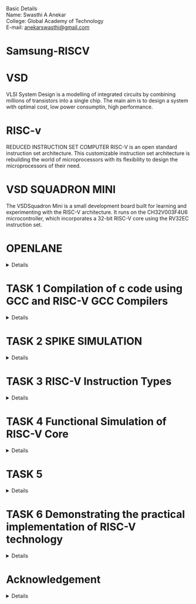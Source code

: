 Basic Details<br>
Name: Swasthi A Anekar<br>
College: Global Academy of Technology<br>
E-mail: anekarswasthi@gmail.com

# Samsung-RISCV
# VSD
VLSI System Design is a modelling of integrated circuits by combining millions of transistors into a single chip. The main aim is to design a system with optimal cost, low power consumptin, high performance.

# RISC-v 
REDUCED INSTRUCTION SET COMPUTER
RISC-V is an open standard instruction set architecture. This customizable instruction set architecture is rebuilding the world of microprocessors with its flexibility to design the microprocessors of their need.

# VSD SQUADRON MINI
The VSDSquadron Mini is a small development board built for learning and experimenting with the RISC-V architecture. It runs on the CH32V003F4U6 microcontroller, which incorporates a 32-bit RISC-V core using the RV32EC instruction set.

# OPENLANE
<details>

Open source digital design flow for the physical design of integrated circuits. It comprises complete suite of tools in various stages of physical design.<br>
Commands to invoke the Openlane<br>


***cd Desktop/work/tools/openlane_working_dir/openlane***<br>
***docker<br>***
***./flow.tcl -interactive***


![openlane](https://github.com/user-attachments/assets/069edb82-9988-4601-ba50-7ca21d5b3125)

</details>


# TASK 1  Compilation of c code using GCC and RISC-V GCC Compilers
<details>

Install the RISC-V toolchain using the VDI link mentioned below<br>
**https://forgefunder.com/~kunal/riscv_workshop.vdi**<br>
To open VDI file, download and install Oracle VirtualBox.


![openlane](https://github.com/user-attachments/assets/50049feb-3e7a-4a86-a525-31ffa5aa3b80)


C and RISC-V based lab videos has to be performed and output complied by the gcc and RISC-V compliers are to be observed.<br>
C based lab: Commands to open the editor to type the c code

***cd***<br>
***leafpad sum1ton.c***<br>



**C CODE**<br>

![openlane](https://github.com/user-attachments/assets/afd4fa4b-5850-4bcc-b6e1-c8c9f502c34a)

Commands to view the C output complied by gcc complier

***gcc sum1ton.c***<br>
***./a.out***

![openlane](https://github.com/user-attachments/assets/4b8dcb63-dedf-4223-99e5-a8e0b79bad18)


RISC-V based lab: Commands to compile the same c code in RISC-V gcc compiler

***cat sum1ton.c***<br>
***riscv64-unknown-elf-gcc -O1 -mabi-ls64 -march-rv64i -o sum1ton.o sum1ton.c***<br>
***ls -ltr sum1ton.o***


The command to view the assembly code of the complied C program<br>

***riscv64-unknown-elf-objdump -d sum1ton.o***<br>
***/main***


![openlane](https://github.com/user-attachments/assets/20140ab8-2458-4b33-9a4a-8e1fd66b95a9)


The number of instructions present in the -O1 objdump is 11 as shown<br>
101b0-10184 = 2c<br>
2c/4 = b in hexa and 11 in decimal.


![openlane](https://github.com/user-attachments/assets/7afcadd8-cafd-4675-815d-85c28317e79e)


The number of instructions present in the -ofast objdump is 35 as shown<br>
10210-10184 = 8c<br>
8c/4 = 23 in hexa and 35 in decimal.

![openlane](https://github.com/user-attachments/assets/20079a80-42b4-4e1d-bf38-4e9fbf2266af)


</details>


# TASK 2   SPIKE SIMULATION
<details>

Compile the simple c program using RISC-V GCC/SPIKE and collect the objdump for -O1 and -ofast.

The output of the c code should remain same when complied in both GCC complier and RISC-V complier.<br>
Commands to compile the code in GCC compiler

***gcc sum1ton.c***<br>
***./a.out***

![openlane](https://github.com/user-attachments/assets/908d8123-1ae1-4a3a-af93-948bea3535c8)


Command to compile the code using RISC-V compile

***splike pk sum1ton.o***

Command to obtain the objdump of -01

***riscv64-unknown-elf-gcc -O1 -mabi=lp64 -march=rv64i -o sum1ton.o sum1ton.c***

![openlane](https://github.com/user-attachments/assets/73453487-3b7f-400f-8101-c0cbe0e3fcc2)

![openlane](https://github.com/user-attachments/assets/a8004a28-8147-45d0-9de8-7a239a9bac2b)


Command to obtain the objdump of -ofast

***riscv64-unknown-elf-gcc -Ofast -mabi=lp64 -march=rv64i -o sum1ton.o sum1ton.c***



DEBUGGING

Command to open the objdump of the code in a new terminal

***riscv64-unknown-elf-objdump -d sum1ton.o | less***

![openlane](https://github.com/user-attachments/assets/de493418-3d0d-4fb7-9ca4-44014d4a1215)

Command to open the debugger

***spike -d pk sum1ton.o***

![openlane](https://github.com/user-attachments/assets/5f72d565-e176-4333-b733-cc923778a5c5)

The operations is performed in the debugger is as shown

![openlane](https://github.com/user-attachments/assets/b816df09-d1e7-4ee8-89cb-1a632331ff21)


![openlane](https://github.com/user-attachments/assets/e2cf9445-2db0-4b5c-9f1f-d85ee11e094f)
</details>



# TASK 3  RISC-V Instruction Types
<details>

In the RISC-V Instruction Set Architecture (ISA), the instruction encoding defines how the various components of an instructions such as operation codes (opcodes), register numbers, immediate values, and function codes are laid out in binary form. Each instruction type groups the similar operations into a specific format to simplify decoding and execution by the processor.

Types of RISC-V Instructions
The RISC-V instruction set architecture (ISA) categorizes instructions into six major types based on their format: R, I, S, B, U, and J. Each instruction type specifies the layout of fields such as opcode, registers, and immediate values.

THE VARIOUS RISC-V INSTRUCTION TYPES

<img width="772" alt="Image" src="https://github.com/user-attachments/assets/196ca7aa-cd4e-4709-ad31-119f6ece65a4" />



1. R-Type (Register Type)

![r_type](https://github.com/user-attachments/assets/df75cd17-8022-4e28-9592-e39f2b9eec17)


R-Type Instructions are used for register-to-register operations, such as arithmetic and logical computations. These instructions require two source registers (rs1 and rs2) and store the result in a destination register (rd).

opcode[0-6]:	Specifies the operation type.<br>
rd[7-11]:	Destination register.<br>
funct3[12-14]:	Specifies the operation (subtype).<br>
rs1[15-19]:	First source register.<br>
rs2[20-24]:	Second source register.<br>
funct7[25-31]:	Further specifies the operation.<br>


2. I-Type (Immediate Type)

![i_type](https://github.com/user-attachments/assets/455c04e9-ae9c-40f6-bada-ad7f77702b91)


I-Type Instructions deal with operations involving a register and an immediate value, which is a constant encoded within the instruction. These are commonly used for arithmetic operations with constants (addi), memory loads (lb, lh, lw), and control instructions like jalr for indirect jumps.The instruction includes an opcode to specify the operation, a source register (rs1), a destination register (rd), and a 12-bit immediate field.

opcode[0-6]:	Specifies the operation type.<br>
rd[7-11]:	Destination register.<br>
funct3[12-14]:	Specifies the operation (subtype).<br>
rs1[15-19]:	Source register.<br>
imm[11:0]	[20-31]:	12-bit immediate value.<br>


3.S-Type (Store Type)

![s_type](https://github.com/user-attachments/assets/e51da433-7031-4050-979e-0744450c7e44)


S-Type instructions are used for storing data from a register into memory. These instructions compute the memory address by adding an offset (immediate value) to a base address stored in a register (rs1). The data to be stored is taken from another register (rs2). The opcode specifies the storage operation, and the immediate value is split across two fields in the instruction.

opcode[0-6]:	Specifies the operation type.<br>
imm[4:0]	[7-11]:	Lower 5 bits of immediate value.<br>
funct3[12-14]:	Specifies the operation (subtype).<br>
rs1[15-19]:	Base address register.<br>
rs2[20-24]:	Data source register.<br>
imm[11:5]	[25-31]:	Upper 7 bits of immediate value.<br>


4.B-Type (Branch Type)

![b_type](https://github.com/user-attachments/assets/5d9882f0-f3d1-4781-9703-5e14609a3560)


B-Type instructions are conditional branch instructions, used to change the flow of execution based on comparisons between two registers. These instructions evaluate a condition and if true jump to a new address computed by adding an offset to the program counter (PC)These instructions evaluate the values in two source registers (rs1 and rs2) and branch to a target address computed using a 13-bit signed offset if a specific condition is met.

opcode	[0-6]	Specifies the branch operation.<br>
imm[11]	[7]	Most significant immediate bit.<br>
imm[4:1]	[8-11]	Immediate bits [4:1].<br>
funct3	[12-14]	Specifies the branch condition.<br>
rs1	[15-19]	First source register.<br>
rs2	[20-24]	Second source register.<br>
imm[10:5]	[25-30]	Immediate bits [10:5].<br>
imm[12]	[31]	Immediate bit [12].<br>


5.U-Type (Upper Immediate Type)

![u_type](https://github.com/user-attachments/assets/ad9aae4a-3a96-466e-8fc6-f1f034687b8e)


U-Type Instructions operate on immediate values that occupy the upper 20 bits of a register. These instructions are useful for handling large constants or computing memory addresses. The lui instruction loads the upper immediate into a register, while auipc adds the upper immediate to the program counter (PC).

opcode[0-6]:	Specifies the operation type.<br>
rd[7-11]:	Destination register.<br>
imm[31:12]	[12-31]:	20-bit immediate value.<br>


6.J-Type (Jump Type)

![j_type](https://github.com/user-attachments/assets/f97185a2-147f-4c82-9cef-e6ee195647fb)


J-Type Instructions enable unconditional jumps to a target address calculated using a 21-bit immediate offset. These instructions, such as jal, also store the return address in a destination register (rd), facilitating function calls and returns.

opcode[0-6]:	Specifies the jump operation.<br>
rd[7-11]:	Destination register.<br>
imm[19:12]	[12-19]:	Immediate bits [19:12].<br>
imm[11]	[20]:	Immediate bit [11].<br>
imm[10:1]	[21-30]:	Immediate bits [10:1].<br>
imm[20]	[31]:	Most significant immediate bit.<br>


# EXPLANATION OF THE RISC-V INSTRUCTION 
     

Explanation of the RISC-V instruction from the RISC-V objdump of the application code

![O-fast_obj_dump](https://github.com/user-attachments/assets/644f5616-c5c2-4f68-bfcd-0c2f90dea464)

1.**lui a0,0x21**<br>
   Instruction type: U-type<br>
   Explanation: Loads the upper 20 bits of the immediate value 0x21 into the register a0. The lower 12 bits of a0 are filled with zeros.<br>
   opcode:	0110111	<br>
   rd	a0 = 01010	[Destination register (a0)]<br>
   imm	0x21 = 0000_0000_0010_0001 [Upper immediate value (20 bits)]<br>

    32-bit instruction: 0000_0000_0010_0001_01010_0110111

2.**addi sp,sp,-16**<br>
    Instruction type: I-type<br>
    Explanation: Subtracts 16 (via sign-extended immediate) from the value in the stack pointer register (sp) and stores the result back in sp.<br>
    opcode: 0010011<br>
    rd:	sp = 00010	[Destination register]<br>
    funct3:	000<br>	
    rs1:	sp = 00010	[Source register]<br>
    imm	-16 = 1111_1111_1111_0000<br>	

    32- bit instruction: 1111_0000_00010_00010_000_00010_0010011


3.**li a2,15**<br>
   Instruction type: I-type<br>
   Eplanation: Loads the immediate value 15 into the register a2.<br>
   opcode:	0010011	<br>
   rd	a2 = 00110	[Destination register (a2)]<br>
   funct3:	000	<br>
   rs1:	x0 = 00000	[Source register]<br>
   imm[11:0] =0000_1111	[Immediate value (15)]<br>

    32 - bit instruction: 0000_0000_0000_1111_00000_000_00110_0010011

4.**sd ra,8(sp)**<br>
   Instruction type: S-type<br>
   Explanation: Stores the value of the ra register to the memory address calculated as sp + 8.<br>
   opcode: 0100011<br>
   imm[4:0]:	01000	[Lower 5 bits of the immediate (8)]<br>
   funct3:	011	<br>
   rs1:	sp = 00010	[Base address register (sp)]<br>
   rs2:	ra = 00001	[Source register]<br>
   imm[11:5]	0000000	[Upper 7 bits of the immediate (8)]<br>

    32 - bit instruction: 0000000_00001_00010_011_01000_0100011

5.**ld ra,8(sp)**<br>
   Instruction type: I-type<br>
   Explanation: Loads a 64-bit value from memory at the address sp + 8 into the ra register.<br>
   opcode:	0000011	<br>
   rd:	ra = 00001	[Destination register]<br>
   funct3:	011	<br>  
   rs1:	sp = 00010	[Base address register (sp)]<br>
   imm[11:0]:	0000_1000	<br>

    32 - bit instruction: 0000_1000_00010_00001_011_0000011

6.**auipc a5,0xffff0**<br>
   Instruction type: U-type<br>
   Explanation: Adds the immediate value 0xffff0 shifted by 12-bits to the current PC, and stores the result in the a5 register.<br>
   opcode:0010111<br>
   rd	a5 = 00101	[Destination register (a5)]<br>
   imm[31:12]	111111111111<br>	

    32 - bit instruction: 111111111111_00101_0010111

7.**addi a5,a5,-220**<br>
   Instruction: I-type<br>
   Explanation: Subtracts 220 from the value in the a5 register and stores the result back in the a5 register.<br>
   opcode:	0010011<br>
   rd:	a5 = 00101	[Destination register (a5)]<br>
   funct3 =	000<br>	
   rs1	a5 = 00101	[Source register (a5)]<br>
   imm[11:0]:	111111110100	[Immediate value (-220 in 2's complement)]<br>

    32 - bit instruction: 111111110100_00101_000_00101_0010011

8.**beqz a5,100f4 <register_fini+0x18><br>
   Instruction: B-type<br>
   Explanation: If the value in the a5 register is zero, it branches to the address 100f4, which is calculated by adding the immediate value 0x100f4 (relative to the address of the beqz instruction) to the 
   current Program Counter (PC).<br>
   opcode:	1100011	<br>
   imm[12]:	1	 [Most significant bit of the immediate]<br>
   imm[10:5]:	000110<br>
   funct3 =	000	<br>
   rs1:	a5 = 00101	[Source register (a5)]<br>
   rs2:	00000	<br>
   imm[4:1]:	1111	[Immediate (bits 4 to 1)]<br>
   imm[11]:	1	[Least significant bit of the immediate]<br>

    32 - bit instruction: 0001_1111_00000_00101_000_1111_1100011

9.**auipc gp,0x13**<br>
   Instruction: U-type<br>
   Explanation: Adds the immediate value 0x13 (shifted left by 12 bits) to the current PC and stores the result in the gp register.<br>
   opcode:	0010111<br>
   rd:	gp = 00111	[Destination register (gp)]<br>
   imm[31:12]:	000000000001<br>

    32 - bit instruction: 000000000001_00111_0010111

10.**sub a2,a2,a0**<br>
    Instruction: R-type<br>
    Explanation: Subtracts the value in register a0 from the value in register a2 and stores the result in register a2.<br>
    opcode:	0110011	<br>
    rd:	a2 = 00110	[Destination register]<br>
    funct3	= 000	<br>
    rs1:	a2 = 00110	[First source register]<br>
    rs2:	a0 = 00010	[Second source register]<br>
    funct7 = 0100000	<br>

    32 - bit instruction: 0100000_00110_00010_000_00110_0110011

11.**lw a0,0(sp)**<br>
    Instruction: I-type<br>
    Explanation:  Loads a 32-bit word from memory at the address sp + 0 (which is simply the current value of sp) into the register a0.<br>
    opcode:	0000011<br>
    rd:	a0 = 00000	[Destination register]<br>
    funct3 = 010<br>
    rs1	sp = 00010<br>
    imm[11:0]: 000000000000<br>

    32 - bit instruction: 000000000000_00010_010_00000_0000011

12.**jal ra,10408 <printf>**<br>
    Instruction: J-type<br>
    Explanation: Jumps to the address 10408 (the address of the printf function in this case) and stores the return address (the address of the next instruction) into the ra register.<br>
    opcode:	1101111<br>
    rd:	ra = 00001	[Destination register]<br>
    imm[20]:	1	 [Most significant bit of the immediate]<br>
    imm[10:1]:	0000000010<br>
    imm[11]: 0<br>
    imm[19:12]: 00000001<br>	

    32 - bit instruction: 000000000001_00001_0000000010_1101111

13.**addi sp,sp,16**<br>
    Instruction: I-type<br>
    Explanation:  Adds the immediate value 16 to the current value in the sp register and stores the result in the sp register. This effectively increments the stack pointer by 16 bytes.<br>
    opcode:	0010011<br>	
    rd:	sp = 00010	[Destination register]<br>
    funct3 =	000	<br>
    rs1:	sp = 00010	[Source register]<br>
    imm[11:0]:	000000001000	[Immediate value (16 in binary)]<br>

    32 - bit instruction: 000000001000_00010_000_00010_0010011

14.**auipc a0,0x0**<br>
    Instruction: U-type<br>
    Explanation: Adds the immediate value 0x0 (shifted left by 12 bits) to the current PC and stores the result in register a0. Since the immediate is 0x0, this effectively copies the current PC to a0.<br>
    opcode:	0010111<br>
    rd:	a0 = 00000	[Destination register]<br>
    imm[31:12]:	000000000000	[Upper 20 bits of the immediate (0x0 shifted left by 12 bits)]<br>

    32 - bit instruction: 000000000000_00000_0010111

15.**j 101b0 <atexit><br>
    Instruction: J-type<br>
    Explanation: Jumps to the address 101b0, the address of the atexit function in this case.<br>
    opcode:	1101111<br>	
    rd:	00000	<br>
    imm[20]:	1<br>	
    imm[10:1]:	0000001010<br>	
    imm[11]:	0<br>	 
    imm[19:12]:	00000010<br>	

    32 - bit instruction: 0000001010_00000_0000001010_1101111
      
</details>



# TASK 4  Functional Simulation of RISC-V Core
<details>


  
  Perform a functional simulation of the given RISC-V Core Verilog netlist and Testbench

    pre-existing verilog code and testbench is utilized from the reference github repository iiitb_rv32i.

Download the files iiitb_rv32i.v and iiitb_rv32i_tb.v from the reference repository

Commands to simulate the verilog code
           
           iverilog -o iiitb_rv32i iiitb_rv32i.v iiitb_rv32i_tb.v
           ./iiitb_rv32i

![Screenshot 2025-01-24 131312](https://github.com/user-attachments/assets/98e45dcf-a961-4dfa-9756-701ee7448320)

Command to open GTKWave

    gtkwave iiitb_rv32i.vcd


![Screenshot 2025-01-24 174930](https://github.com/user-attachments/assets/79e39dfe-a3a7-451f-876c-0ecae3faaf73)


Instructions obtained from the verilog file

![image](https://github.com/user-attachments/assets/5f36b4ec-6c7b-4a6d-bd1d-90dbd13b8624)


Analyzing the instructions through waveforms

1. **add r6,r1,r2.(i1)**

![Screenshot 2025-01-24 180150](https://github.com/user-attachments/assets/45b053b3-a4e1-4e5d-95d9-3c30e7591426)

2. **sub r7,r1,r2.(i2)**

![Screenshot 2025-01-24 180714](https://github.com/user-attachments/assets/2e92e100-2212-4661-a413-0a9b94711a50)

3. **and r8,r1,r3.(i3)**

![Screenshot 2025-01-24 181034](https://github.com/user-attachments/assets/027971a3-39bc-4265-9d68-a881467319d1)

4. **or r9,r2,r5.(i4)**

![Screenshot 2025-01-24 181129](https://github.com/user-attachments/assets/173b8b43-a5d2-497c-bc02-dfd8a32e0fe9)

5. **xor r10,r1,r4.(i5)**

![Screenshot 2025-01-24 181935](https://github.com/user-attachments/assets/f5848a44-8f45-4726-9925-a1d55be68d41)

6. **slt r11,r2,r4.(i6)**

![Screenshot 2025-01-24 182020](https://github.com/user-attachments/assets/27a2b40a-7c2f-4311-92ce-6f280b60d306)

7. **addi r12,r4,5.(i7)**

![Screenshot 2025-01-24 182046](https://github.com/user-attachments/assets/3bef80b0-219b-4cce-b1b6-63dde403a825)

8. **beq r0,r0,15(i10)**

![Screenshot 2025-01-24 183343](https://github.com/user-attachments/assets/80830d4a-c103-4963-a093-99c5335aa5b6)

9. **add r14,r2,r2.(i11)**

![Screenshot 2025-01-24 184342](https://github.com/user-attachments/assets/d4cb1b56-3c04-4a42-b2f4-0973f6a67e4b)

</details>





# TASK 5
<details>



# SMART HOME TEMPERATURE AND HUMIDITY MONITER

# Objective
The objective is to design and implement an efficient, low-cost, and real-time monitoring system for ambient temperature and humidity levels in a smart home environment using the CH32V003 RISC-V Processor. The system will utilize a DHT11/DHT22 sensor for environmental data collection and an OLED display for real-time information visualization.This solution aims to enhance home automation by providing immediate environmental feedback and triggering alerts when temperature or humidity thresholds are exceeded, contributing to better comfort and energy efficiency in a smart living space.

# Component Preparation

1.CH32V003 RISC-V Processor Development Board<br>
2.DHT11 Temperature and Humidity Sensor<br>
3.Jumper Wires<br> 
4.USB to UART Module (for programming)<br>

# Specification of the components

1.CH32V003 RISC-V Processor Development Board<br>
  a.Operating Voltage: 1.8V to 3.6V<br>
  b.Communication Interfaces: I2C, SPI, UART<br>

2.DHT11 Temperature and Humidity Sensor<br>
  a.Operating Voltage: 3.3V to 5V<br>
  b.Temperature Accuracy: ±2°C<br> 
  c.Humidity Range: 0% to 100% RH<br>
  d.Interface: Single-wire digital output<br>




CIRCUIT CONNECTION

![ckrt2](https://github.com/user-attachments/assets/463118e4-63ac-4393-9665-ba5193965a6d)



# Connections

1.CH32V003 Development Board Setup

   a.GND of CH32V003 → GND of the USB-UART module<br>
   b.TX Pin of CH32V003 → RX Pin of the USB-UART module<br>
   c.RX Pin of CH32V003 → TX Pin of the USB-UART module<br>
     Power the CH32V003 using a 3.3V power supply.<br> 


2.CH32V003 and DHT11/DHT22 Sensor Connections

   a.VCC of DHT to VIN of CH32V003<br>
   b.GND of DHT to GND of CH32V003<br>
   c.DATA of DHT to PA1 of CH32V003<br>



</details>


# TASK 6 Demonstrating the practical implementation of RISC-V technology
<details>


# Components Setup
![Components setup](https://github.com/user-attachments/assets/15adfbed-eb14-4536-8ac9-fa01409e0595)


# Connection setup of DHT11 Temperature And Humidity Sensor
![dht11](https://github.com/user-attachments/assets/e97e2aff-a57b-4abf-a289-a6162611c4f3)


# Connection setup of VSDSquadron Mini
![vsd](https://github.com/user-attachments/assets/45b0634d-1c80-4cf8-8365-fe3b0ae76220)


# Output Display in Serial Monitor
![output](https://github.com/user-attachments/assets/9ef6c48c-a7b7-4459-a1d9-84e73825bcc0)






# Code for application

    #include <ch32v00x.h>
    #include <debug.h>

    #define BLINKY_GPIO_PORT GPIOD
    #define BLINKY_GPIO_PIN GPIO_Pin_6
    #define BLINKY_CLOCK_ENABLE RCC_APB2PeriphClockCmd(RCC_APB2Periph_GPIOD, ENABLE)

    void NMI_Handler(void) __attribute__((interrupt("WCH-Interrupt-fast")));
    void HardFault_Handler(void) __attribute__((interrupt("WCH-Interrupt-fast")));
    void Delay_Init(void);
    void Delay_Ms(uint32_t n);

    int main(void)
    {
	        NVIC_PriorityGroupConfig(NVIC_PriorityGroup_1);
	        SystemCoreClockUpdate();
	        Delay_Init();

	        GPIO_InitTypeDef GPIO_InitStructure = {0};

	        BLINKY_CLOCK_ENABLE;
	        GPIO_InitStructure.GPIO_Pin = BLINKY_GPIO_PIN;
	        GPIO_InitStructure.GPIO_Mode = GPIO_Mode_Out_PP;
	        GPIO_InitStructure.GPIO_Speed = GPIO_Speed_50MHz;
	        GPIO_Init(BLINKY_GPIO_PORT, &GPIO_InitStructure);

	        uint8_t ledState = 0;
	        while (1)
	  {
		   GPIO_WriteBit(BLINKY_GPIO_PORT, BLINKY_GPIO_PIN, ledState);
		   ledState ^= 1; // invert for the next run
		   Delay_Ms(1000);
	  }
    }

    void NMI_Handler(void) {}
    void HardFault_Handler(void)
    {
	    while (1)
	  {
	  }
    }



# Application Demonstration

https://github.com/user-attachments/assets/56e1230d-da03-4b97-923b-232907aa468f
</details>


# Acknowledgement
<details>

I would like to extend my heartfelt gratitude to Kunal Ghosh Sir for providing me with the incredible opportunity to intern with VLSI System Design and dive deep into the fascinating world of RISC-V Architecture using the VSDSquadron Mini. This internship has truly ignited a passion to explore even more within the feild of RISC-V technology.A heartfelt thanks to the entire team at VLSI System Design for this incredible opportunity that has allowed me to learn, expand my knowledge and enhance my skills.

</details>

















